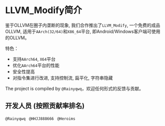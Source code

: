 # LLVM_Modify简介

鉴于OLLVM在圈子内垄断的现象, 我们合作推出了`LLVM_Modify`, 一个免费的成品OLLVM, 适用于`AArch(32/64)`和`X86_64`平台, 即Android/Windows客户端可使用的OLLVM。

特色：
- 支持`AArch64`, `X64`平台
- 优化`AArch64`平台的性能
- 安全性提高
- 对指令集进行改进, 支持控制流, 扁平化, 字符串隐藏

The project is compiled by `@Rainyqwq`，欢迎任何形式的反馈与贡献。
## 开发人员 (按照贡献率排名)
  `@Rainyqwq `
  `@HHJJ888666 `
  `@Heroims `
